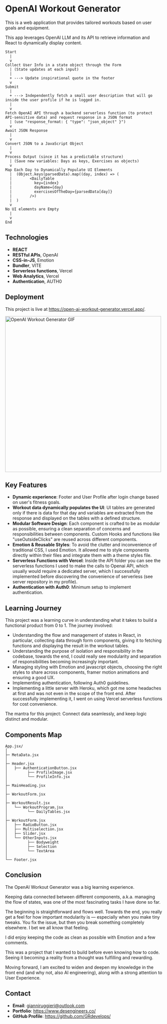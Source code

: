 # OpenAI Workout Generator

This is a web application that provides tailored workouts based on user goals and equipment.

This app leverages OpenAI LLM and its API to retrieve information and React to dynamically display content.

```
Start
  |
  v
Collect User Info in a state object through the Form
  | (State updates at each input)
  |
  + ---> Update inspirational quote in the footer
  v
Submit
  |
  + ---> Independently fetch a small user description that will go inside the user profile if he is logged in.
  |
  v
Fetch OpenAI API through a backend serverless function (to protect API-sensitive data) and request response in a JSON format
  | (use "response_format: { "type": "json_object" }")
  v
Await JSON Response
  |
  v
Convert JSON to a JavaScript Object
  |
  v
Process Output (since it has a predictable structure)
  | (Save new variables: Days as keys, Exercises as objects)
  v
Map Each Day to Dynamically Populate UI Elements
  |  (Object.keys(parsedData).map((day, index) => (
  |        <DailyTable
  |          key={index}
  |          dayName={day}
  |          exercisesOfTheDay={parsedData[day]}
  |        />)
  |  )
  v
No UI elements are Empty
  | 
  v
End
```

## Technologies

- **REACT**
- **RESTful APIs**, OpenAI
- **CSS-in-JS**, Emotion
- **Bundler**, VITE
- **Serverless functions**, Vercel
- **Web Analytics**, Vercel
- **Authentication**, AUTH0

## Deployment

This project is live at https://open-ai-workout-generator.vercel.app/.

<p align=""> 
  <a href="https://open-ai-workout-generator.vercel.app/" target="_blank"><img src="https://github.com/GRdevelops/openAI-Workout-Generator/assets/121963326/fb5158c2-9083-4717-8f83-5079549f1a75" alt="OpenAI Workout Generator GIF" width="500"></a>
</p>

## Key Features

- **Dynamic experience**: Footer and User Profile after login change based on user's fitness goals.
- **Workout data dynamically populates the UI**: UI tables are generated only if there is data for that day and variables are extracted from the response and displayed on the tables with a defined structure.
- **Modular Software Design**: Each component is crafted to be as modular as possible, ensuring a clean separation of concerns and responsibilities between components. Custom Hooks and functions like "useOutsideClicks" are reused across different components.
- **Emotion & Reusable Styles**: To avoid the clutter and inconvenience of traditional CSS, I used Emotion. It allowed me to style components directly within their files and integrate them with a theme styles file.
- **Serverless Functions with Vercel**: Inside the API folder you can see the serverless functions I used to make the calls to Openai API, which usually would require a dedicated server, which I successfully implemented before discovering the convenience of serverless (see server repository in my profile).
- **Authentication with Auth0**: Minimum setup to implement authentication.

## Learning Journey

This project was a learning curve in understanding what it takes to build a functional product from 0 to 1. The journey involved:

- Understanding the flow and management of states in React, in particular, collecting data through form components, giving it to fetching functions and displaying the result in the workout tables.
- Understanding the purpose of isolation and responsibility in the codebase, towards the end, I could really see modularity and separation of responsibilities becoming increasingly important.
- Managing styling with Emotion and javascript objects, choosing the right styles to share across components, framer motion animations and ensuring a good UX.
- Implementing authentication, following Auth0 guidelines.
- Implementing a little server with Heroku, which got me some headaches at first and was not even in the scope of the front end. After successfully implementing it, I went on using Vercel serverless functions for cost convenience.

The mantra for this project: Connect data seamlessly, and keep logic distinct and modular.

## Components Map

```
App.jsx/
│
├─ MetaData.jsx
│
├─ Header.jsx
│   ├── AuthenticationButton.jsx
│         ├── ProfileImage.jsx
│         └── ProfileInfo.jsx
│
├─ MainHeading.jsx
│
├─ WorkoutForm.jsx
│
├─ WorkoutResult.jsx
│   └── WorkoutProgram.jsx
│         └── DailyTables.jsx
│  
├─ WorkoutForm.jsx
│   ├── RadioButton.jsx
│   ├── Multiselection.jsx
│   ├── Slider.jsx
│   └── OtherInputs.jsx
│         ├── Bodyweight
│         ├── Selection
│         └── TextArea
│  
└── Footer.jsx
```

## Conclusion

The OpenAI Workout Generator was a big learning experience. 

Keeping data connected between different components, a.k.a. managing the flow of states, was one of the most fascinating tasks I have done so far. 

The beginning is straightforward and flows well. Towards the end, you really get a feel for how important modularity is — especially when you make tiny tweaks. You fix the issue, but then you break something completely elsewhere. I bet we all know that feeling.

I did enjoy keeping the code as clean as possible with Emotion and a few comments. 

This was a project that I wanted to build before even knowing how to code. Seeing it becoming a reality from a thought was fulfilling and rewarding. 

Moving forward, I am excited to widen and deepen my knowledge in the front end (and why not, also AI engineering), along with a strong attention to User Experience.

## Contact

- **Email**: gianniruggieri@outlook.com
- **Portfolio**: https://www.desengineers.co/
- **GitHub Profile**: https://github.com/GRdevelops/
